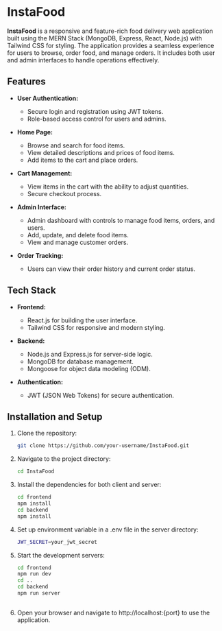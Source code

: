 # InstaFood

**InstaFood** is a responsive and feature-rich food delivery web application built using the MERN Stack (MongoDB, Express, React, Node.js) with Tailwind CSS for styling. The application provides a seamless experience for users to browse, order food, and manage orders. It includes both user and admin interfaces to handle operations effectively.

## Features

- **User Authentication:**
  - Secure login and registration using JWT tokens.
  - Role-based access control for users and admins.

- **Home Page:**
  - Browse and search for food items.
  - View detailed descriptions and prices of food items.
  - Add items to the cart and place orders.

- **Cart Management:**
  - View items in the cart with the ability to adjust quantities.
  - Secure checkout process.

- **Admin Interface:**
  - Admin dashboard with controls to manage food items, orders, and users.
  - Add, update, and delete food items.
  - View and manage customer orders.

- **Order Tracking:**
  - Users can view their order history and current order status.

## Tech Stack

- **Frontend:**
  - React.js for building the user interface.
  - Tailwind CSS for responsive and modern styling.

- **Backend:**
  - Node.js and Express.js for server-side logic.
  - MongoDB for database management.
  - Mongoose for object data modeling (ODM).

- **Authentication:**
  - JWT (JSON Web Tokens) for secure authentication.

## Installation and Setup

1. Clone the repository:

   ```bash
   git clone https://github.com/your-username/InstaFood.git

2. Navigate to the project directory:

   ```bash
   cd InstaFood
   
3. Install the dependencies for both client and server:

   ```bash
   cd frontend
   npm install
   cd backend
   npm install

4. Set up environment variable in a .env file in the server directory:

   ```bash
   JWT_SECRET=your_jwt_secret

5. Start the development servers:
   ```bash
   cd frontend
   npm run dev
   cd ..
   cd backend
   npm run server
  
6. Open your browser and navigate to http://localhost:{port} to use the application.
